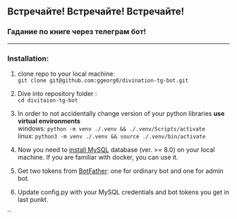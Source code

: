 ## Встречайте! Встречайте! Встречайте! 
### Гадание по книге через телеграм бот!
---
### Installation:

1. clone repo to your local machine:\
`git clone git@github.com:ggeorg0/divination-tg-bot.git`

2. Dive into repository folder :\
`cd divitaion-tg-bot`

3. In order to not accidentally change version of your python libraries **use virtual environments**\
windows: `python -m venv ./.venv && ./.venv/Scripts/activate`\
linux: `python3 -m venv ./.venv && source ./.venv/bin/activate`

4. Now you need to [install MySQL](https://dev.mysql.com/doc/refman/8.0/en/installing.html) database (ver. >= 8.0) on your local machine. If you are familiar with docker, you can use it.

5. Get two tokens from [BotFather](https://t.me/botfather): one for ordinary bot and one for admin bot.

6. Update config.py with your MySQL credentials and bot tokens you get in last punkt.

``